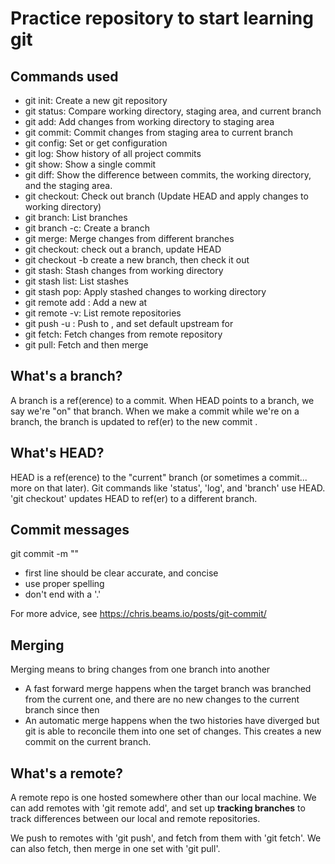 # Practice repository to start learning git

## Commands used

- git init: Create a new git repository
- git status: Compare working directory, staging area, and current branch
- git add: Add changes from working directory to staging area
- git commit: Commit changes from staging area to current branch
- git config: Set or get configuration
- git log: Show history of all project commits
- git show: Show a single commit
- git diff: Show the difference between commits, the working directory, and
  the staging area.
- git checkout: Check out branch (Update HEAD and apply changes to working
  directory)
- git branch: List branches
- git branch -c: Create a branch
- git merge: Merge changes from different branches
- git checkout: check out a branch, update HEAD
- git checkout -b create a new branch, then check it out
- git stash: Stash changes from working directory
- git stash list: List stashes
- git stash pop: Apply stashed changes to working directory
- git remote add <remote> <url>: Add a new <remote> at <url>
- git remote -v: List remote repositories
- git push -u <remote> <branch>: Push <branch> to <remote>, and set default upstream for <branch>
- git fetch: Fetch changes from remote repository
- git pull: Fetch and then merge

## What's a branch?

A branch is a ref(erence) to a commit. When HEAD points to a
branch, we say we're "on" that branch. When we make a commit
while we're on a branch, the branch is updated to ref(er) to the
new commit .

## What's HEAD?

HEAD is a ref(erence) to the "current" branch (or sometimes a commit...
more on that later). Git commands like 'status', 'log', and 'branch'
use HEAD. 'git checkout' updates HEAD to ref(er) to a different branch.

## Commit messages

git commit -m "<message>"

- first line should be clear accurate, and concise
- use proper spelling
- don't end with a '.'

For more advice, see https://chris.beams.io/posts/git-commit/

## Merging

Merging means to bring changes from one branch into another

- A fast forward merge happens when the target branch was branched from the current one,
  and there are no new changes to the current branch since then
- An automatic merge happens when the two histories have diverged but git is able to
  reconcile them into one set of changes. This creates a new commit on the current branch.

## What's a remote?

A remote repo is one hosted somewhere other than our local machine.
We can add remotes with 'git remote add', and set up **tracking
branches** to track differences between our local and remote
repositories.

We push to remotes with 'git push', and fetch from them with 'git fetch'.
We can also fetch, then merge in one set with 'git pull'.
